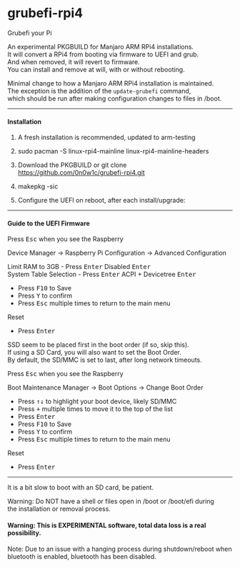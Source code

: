 # grubefi-rpi4
Grubefi your Pi

An experimental PKGBUILD for Manjaro ARM RPi4 installations. \
It will convert a RPi4 from booting via firmware to UEFI and grub. \
And when removed, it will revert to firmware. \
You can install and remove at will, with or without rebooting.
 
Minimal change to how a Manjaro ARM RPi4 installation is maintained. \
The exception is the addition of the `update-grubefi` command, \
which should be run after making configuration changes to files in /boot.

- - - -
#### Installation ####

1) A fresh installation is recommended, updated to arm-testing
 
2) sudo pacman -S linux-rpi4-mainline linux-rpi4-mainline-headers
 
3) Download the PKGBUILD or git clone https://github.com/0n0w1c/grubefi-rpi4.git
 
4) makepkg -sic
 
5) Configure the UEFI on reboot, after each install/upgrade:

- - - -
#### Guide to the UEFI Firmware ####
Press <kbd>Esc</kbd> when you see the Raspberry

Device Manager -> Raspberry Pi Configuration -> Advanced Configuration

Limit RAM to 3GB - Press <kbd>Enter</kbd> Disabled <kbd>Enter</kbd> \
System Table Selection - Press <kbd>Enter</kbd> ACPI + Devicetree <kbd>Enter</kbd>
   - Press <kbd>F10</kbd> to Save
   - Press <kbd>Y</kbd> to confirm
   - Press <kbd>Esc</kbd> multiple times to return to the main menu

Reset
   - Press <kbd>Enter</kbd>

SSD seem to be placed first in the boot order (if so, skip this). \
If using a SD Card, you will also want to set the Boot Order. \
By default, the SD/MMC is set to last, after long network timeouts.
   
Press <kbd>Esc</kbd> when you see the Raspberry

 Boot Maintenance Manager -> Boot Options -> Change Boot Order
 - Press <kbd>↑</kbd><kbd>↓</kbd> to highlight your boot device, likely SD/MMC
 - Press <kbd>+</kbd> multiple times to move it to the top of the list
 - Press <kbd>Enter</kbd>
 - Press <kbd>F10</kbd> to Save
 - Press <kbd>Y</kbd> to confirm
 - Press <kbd>Esc</kbd> multiple times to return to the main menu

Reset
   - Press <kbd>Enter</kbd>

- - - -
It is a bit slow to boot with an SD card, be patient.

Warning: Do NOT have a shell or files open in /boot or /boot/efi during \
the installation or removal process.

#### Warning: This is EXPERIMENTAL software, total data loss is a real possibility. ####

Note: Due to an issue with a hanging process during shutdown/reboot when \
bluetooth is enabled, bluetooth has been disabled.
